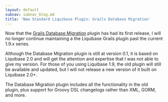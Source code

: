 ```yaml
---
layout: default
subnav: subnav_blog.md
title: 'New Standard Liquibase Plugin: Grails Database Migration'
---
```



Now that the <a href="http://grails-plugins.github.com/grails-database-migration/">Grails Database Migration</a> plugin has had its first release, I will no longer continue maintaining a the Liquibase Grails plugin past the current 1.9.x series.


Although the Database Migration plugin is still at version 0.1, it is based on Liquibase 2.0 and will get the attention and expertise that I was not able to give my version.  For those of you using Liquibase 1.9, the old plugin will still be available and updated, but I will not release a new version of it built on Liquibase 2.0+.


The Database Migration plugin includes all the functionality in the old plugin, plus support for Groovy DSL changelogs rather than XML,  GORM, and more.
